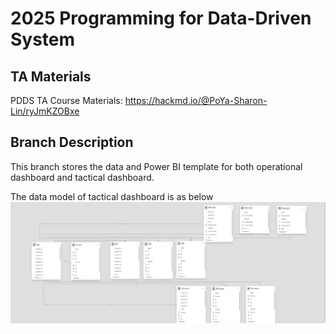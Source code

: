 # 2025 Programming for Data-Driven System 

## TA Materials
PDDS TA Course Materials: https://hackmd.io/@PoYa-Sharon-Lin/ryJmKZOBxe 

## Branch Description
This branch stores the data and Power BI template for both operational dashboard and tactical dashboard. 

The data model of tactical dashboard is as below 
![Data Model](data_model.png)
